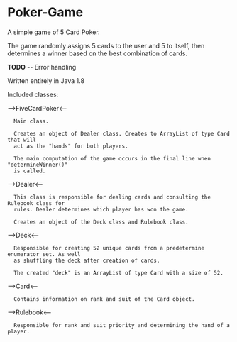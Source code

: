 # Poker-Game

A simple game of 5 Card Poker. 

The game randomly assigns 5 cards to the user and 5 to itself, then 
determines a winner based on the best combination of cards. 

**TODO**
-- Error handling

Written entirely in Java 1.8

Included classes:

-->FiveCardPoker<--

      Main class.

      Creates an object of Dealer class. Creates to ArrayList of type Card that will 
      act as the "hands" for both players. 

      The main computation of the game occurs in the final line when "determineWinner()" 
      is called. 

-->Dealer<--

      This class is responsible for dealing cards and consulting the Rulebook class for 
      rules. Dealer determines which player has won the game. 

      Creates an object of the Deck class and Rulebook class. 

-->Deck<--

      Responsible for creating 52 unique cards from a predetermine enumerator set. As well
      as shuffling the deck after creation of cards. 

      The created "deck" is an ArrayList of type Card with a size of 52.

-->Card<--

      Contains information on rank and suit of the Card object. 

-->Rulebook<--

      Responsible for rank and suit priority and determining the hand of a player.
